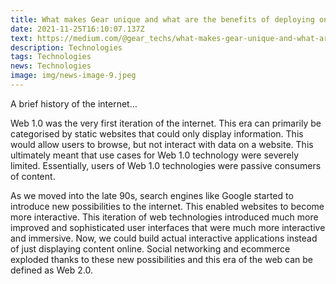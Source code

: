 ```yaml
---
title: What makes Gear unique and what are the benefits of deploying on Gear?
date: 2021-11-25T16:10:07.137Z
text: https://medium.com/@gear_techs/what-makes-gear-unique-and-what-are-the-benefits-of-deploying-on-gear-f5631c8e9f0f
description: Technologies
tags: Technologies
news: Technologies
image: img/news-image-9.jpeg
---
```

A brief history of the internet…

Web 1.0 was the very first iteration of the internet. This era can primarily be categorised by static websites that could only display information. This would allow users to browse, but not interact with data on a website. This ultimately meant that use cases for Web 1.0 technology were severely limited. Essentially, users of Web 1.0 technologies were passive consumers of content.

As we moved into the late 90s, search engines like Google started to introduce new possibilities to the internet. This enabled websites to become more interactive. This iteration of web technologies introduced much more improved and sophisticated user interfaces that were much more interactive and immersive. Now, we could build actual interactive applications instead of just displaying content online. Social networking and ecommerce exploded thanks to these new possibilities and this era of the web can be defined as Web 2.0.